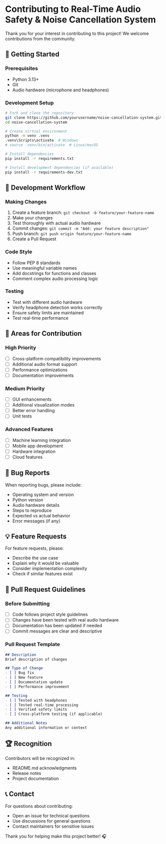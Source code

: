 # Contributing to Real-Time Audio Safety & Noise Cancellation System

Thank you for your interest in contributing to this project! We welcome contributions from the community.

## 🚀 Getting Started

### Prerequisites
- Python 3.13+
- Git
- Audio hardware (microphone and headphones)

### Development Setup
```bash
# Fork and clone the repository
git clone https://github.com/yourusername/noise-cancellation-system.git
cd noise-cancellation-system

# Create virtual environment
python -m venv .venv
.venv\Scripts\activate  # Windows
# source .venv/bin/activate  # Linux/macOS

# Install dependencies
pip install -r requirements.txt

# Install development dependencies (if available)
pip install -r requirements-dev.txt
```

## 🔄 Development Workflow

### Making Changes
1. Create a feature branch: `git checkout -b feature/your-feature-name`
2. Make your changes
3. Test thoroughly with actual audio hardware
4. Commit changes: `git commit -m "Add: your feature description"`
5. Push branch: `git push origin feature/your-feature-name`
6. Create a Pull Request

### Code Style
- Follow PEP 8 standards
- Use meaningful variable names
- Add docstrings for functions and classes
- Comment complex audio processing logic

### Testing
- Test with different audio hardware
- Verify headphone detection works correctly
- Ensure safety limits are maintained
- Test real-time performance

## 🎯 Areas for Contribution

### High Priority
- [ ] Cross-platform compatibility improvements
- [ ] Additional audio format support
- [ ] Performance optimizations
- [ ] Documentation improvements

### Medium Priority
- [ ] GUI enhancements
- [ ] Additional visualization modes
- [ ] Better error handling
- [ ] Unit tests

### Advanced Features
- [ ] Machine learning integration
- [ ] Mobile app development
- [ ] Hardware integration
- [ ] Cloud features

## 🐛 Bug Reports

When reporting bugs, please include:
- Operating system and version
- Python version
- Audio hardware details
- Steps to reproduce
- Expected vs actual behavior
- Error messages (if any)

## 💡 Feature Requests

For feature requests, please:
- Describe the use case
- Explain why it would be valuable
- Consider implementation complexity
- Check if similar features exist

## 📝 Pull Request Guidelines

### Before Submitting
- [ ] Code follows project style guidelines
- [ ] Changes have been tested with real audio hardware
- [ ] Documentation has been updated if needed
- [ ] Commit messages are clear and descriptive

### Pull Request Template
```markdown
## Description
Brief description of changes

## Type of Change
- [ ] Bug fix
- [ ] New feature
- [ ] Documentation update
- [ ] Performance improvement

## Testing
- [ ] Tested with headphones
- [ ] Tested real-time processing
- [ ] Verified safety limits
- [ ] Cross-platform testing (if applicable)

## Additional Notes
Any additional information or context
```

## 🏆 Recognition

Contributors will be recognized in:
- README.md acknowledgments
- Release notes
- Project documentation

## 📞 Contact

For questions about contributing:
- Open an issue for technical questions
- Use discussions for general questions
- Contact maintainers for sensitive issues

Thank you for helping make this project better! 🎧

